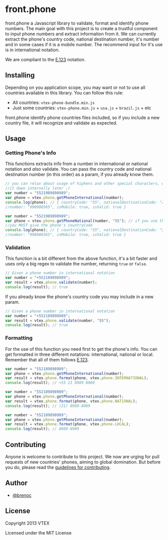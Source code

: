 # front.phone

front.phone a Javascript library to validate, format and identify phone numbers. The main goal with this project is to create a trustful component to input phone numbers and extract information from it. We can currently extract the phone's country code, national destination number, it's number and in some cases if it is a mobile number. The recommend input for it's use is in international notation. 

We are compliant to the [E.123](http://en.wikipedia.org/wiki/E.123) notation.

## Installing

Depending on you application scope, you may want or not to use all countries available in this library. You can follow this rule:

- All countries: `vtex-phone-bundle.min.js`
- Just some countries: `vtex-phone.min.js` + `usa.js` + `brazil.js` + etc

front.phone identify phone countries files included, so if you include a new country file, it will recognize and validate as expected.

## Usage

### Getting Phone's Info

This functions extracts info from a number in international or national notation and *also* validate. You can pass the country code and national destination number (in this order) as a param, if you already know them.

```javascript
// you can relax about usage of hiphens and other special characters, we'll strip 
//it down internally later ;)
var number = "5521989898989";
var phone = vtex.phone.getPhoneInternational(number); 
console.log(phone); // { countryCode: "55", nationalDestinationCode: "21", 
//number: "998986565", isMobile: true, isValid: true }
```

```javascript
var number = "5521989898989";
var phone = vtex.phone.getPhoneNational(number, "55"); // if you use this function,
//you MUST give the phone's countryCode
console.log(phone); // { countryCode: "55", nationalDestinationCode: "21",
//number: "998986565", isMobile: true, isValid: true }
```

### Validation

This function is a bit different from the above function, it's a bit faster and uses only a big regex to validate the number, returning `true` or `false`.

```javascript
// Given a phone number in international notation
var number = "+552189898989";
var result = vtex.phone.validate(number);
console.log(result); // true
```

If you already know the phone's country code you may include in a new param.

```javascript
// Given a phone number in international notation
var number = "+552189898989";
var result = vtex.phone.validate(number, "55");
console.log(result); // true
```

### Formatting

For the use of this function you need first to get the phone's info. You can get formatted in three different notations: international, national or local. Remember that all of them follows [E.123](http://en.wikipedia.org/wiki/E.123).

```javascript
var number = "552189898989";
var phone = vtex.phone.getPhoneInternational(number); 
var result = vtex.phone.format(phone, vtex.phone.INTERNATIONAL);
console.log(result); // +55 21 8989 8989
```

```javascript
var number = "552189898989";
var phone = vtex.phone.getPhoneInternational(number); 
var result = vtex.phone.format(phone, vtex.phone.NATIONAL);
console.log(result); // (21) 8989-8989
```

```javascript
var number = "552189898989";
var phone = vtex.phone.getPhoneInternational(number); 
var result = vtex.phone.format(phone, vtex.phone.LOCAL);
console.log(result); // 8989-8989
```

## Contributing

Anyone is welcome to contribute to this project.
We now are urging for pull requests of new countries' phones, aiming to global domination.
But before you do, please read the [guidelines for contributing](CONTRIBUTING.md).

## Author

* [@brenoc](https://github.com/brenoc)

## License

Copyright 2013 VTEX

Licensed under the MIT License
